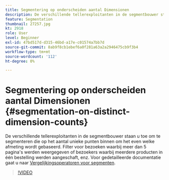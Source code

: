 ```yaml
---
title: Segmentering op onderscheiden aantal Dimensionen
description: De verschillende tellerexploitanten in de segmentbouwer staan u toe om te segmenteren die op het aantal unieke punten binnen om het even welke afmeting wordt gebaseerd. Filter voor bezoeken waarbij meer dan 5 pagina's werden weergegeven of bezoekers waarbij meerdere producten in één bestelling werden aangeschaft, enz.
feature: Segmentation
thumbnail: 27257.jpg
kt: 2918
role: User
level: Beginner
exl-id: 47bd517d-d315-46bd-a17e-c01574a7bb7d
source-git-commit: 8ab9f8cb1ebef6a0f281a63a2a2946475cb9f3b4
workflow-type: tm+mt
source-wordcount: '112'
ht-degree: 0%

---
```


# Segmentering op onderscheiden aantal Dimensionen {#segmentation-on-distinct-dimension-counts}

De verschillende tellerexploitanten in de segmentbouwer staan u toe om te segmenteren die op het aantal unieke punten binnen om het even welke afmeting wordt gebaseerd. Filter voor bezoeken waarbij meer dan 5 pagina&#39;s werden weergegeven of bezoekers waarbij meerdere producten in één bestelling werden aangeschaft, enz. Voor gedetailleerde documentatie gaat u naar [Vergelijkingsoperatoren voor segmenten](https://experienceleague.adobe.com/docs/analytics/components/segmentation/segment-reference/seg-operators.html?lang=nl-NL).

>[!VIDEO](https://video.tv.adobe.com/v/27257/?quality=12&learn=on)
